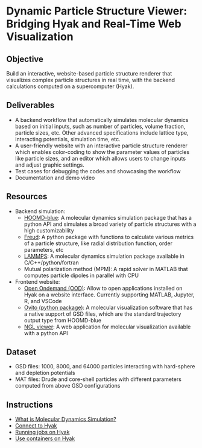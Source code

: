 # Dynamic Particle Structure Viewer: Bridging Hyak and Real-Time Web Visualization

## Objective

Build an interactive, website-based particle structure renderer that visualizes complex particle structures in real time, with the backend calculations computed on a supercomputer (Hyak).

## Deliverables

* A backend workflow that automatically simulates molecular dynamics based on initial inputs, such as number of particles, volume fraction, particle sizes, etc. Other advanced specifications include lattice type, interacting potentials, simulation time, etc.
* A user-friendly website with an interactive particle structure renderer which enables color-coding to show the parameter values of particles like particle sizes, and an editor which allows users to change inputs and adjust graphic settings.
* Test cases for debugging the codes and showcasing the workflow
* Documentation and demo video

## Resources

* Backend simulation: 
  * [HOOMD-blue](https://hoomd-blue.readthedocs.io/en/v5.1.1/): A molecular dynamics simulation package that has a python API and simulates a broad variety of particle structures with a high customizability
  * [Freud](#https://freud.readthedocs.io/en/latest/): A python package with functions to calculate various metrics of a particle structure, like radial distribution function, order parameters, etc
  * [LAMMPS](#https://docs.lammps.org/Manual.html): A molecular dynamics simulation package available in C/C++/python/fortran
  * Mutual polarization method (MPM): A rapid solver in MATLAB that computes particle dipoles in parallel with CPU
* Frontend website: 
  * [Open Ondemand (OOD)](#https://hyak.uw.edu/docs/ood/start/): Allow to open applications installed on Hyak on a website interface. Currently supporting MATLAB, Jupyter, R, and VSCode
  * [Ovito (python package)](#https://www.ovito.org/): A molecular visualization software that has a native support of GSD files, which are the standard trajectory output type from HOOMD-blue
  * [NGL viewer](#https://nglviewer.org/ngl/api/): A web application for molecular visualization available with a python API

## Dataset

* GSD files: 1000, 8000, and 64000 particles interacting with hard-sphere and depletion potentials
* MAT files: Drude and core-shell particles with different parameters computed from above GSD configurations

## Instructions

* [What is Molecular Dynamics Simulation?](#https://www.youtube.com/watch?v=veBZYlD6AF4)
* [Connect to Hyak](#https://hyak.uw.edu/docs/setup/ssh)
* [Running jobs on Hyak](#https://hyak.uw.edu/docs/compute/scheduling-jobs)
* [Use containers on Hyak](#https://hyak.uw.edu/docs/hyak101/containers/syllabus)
